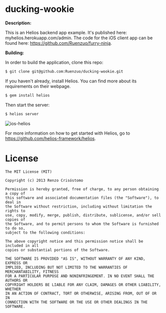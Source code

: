 ducking-wookie
==============

__Description:__

This is an Helios backend app example. It's published here: myhelios.herokuapp.com/admin. The code for the iOS client app can be found here: https://github.com/Ruenzuo/furry-ninja.

__Building:__

In order to build the application, clone this repo:

```sh
$ git clone git@github.com:Ruenzuo/ducking-wookie.git
```

If you haven't already, install Helios. You can find more about its requirements on their webpage.

```sh
$ gem install helios
```

Then start the server:

```sh
$ helios server
```

![ios-helios](https://dl.dropboxusercontent.com/u/99114459/ios-helios.png)

For more information on how to get started with Helios, go to https://github.com/helios-framework/helios.

License
=======

    The MIT License (MIT)

    Copyright (c) 2013 Renzo Crisóstomo

    Permission is hereby granted, free of charge, to any person obtaining a copy of
    this software and associated documentation files (the "Software"), to deal in
    the Software without restriction, including without limitation the rights to
    use, copy, modify, merge, publish, distribute, sublicense, and/or sell copies of
    the Software, and to permit persons to whom the Software is furnished to do so,
    subject to the following conditions:

    The above copyright notice and this permission notice shall be included in all
    copies or substantial portions of the Software.

    THE SOFTWARE IS PROVIDED "AS IS", WITHOUT WARRANTY OF ANY KIND, EXPRESS OR
    IMPLIED, INCLUDING BUT NOT LIMITED TO THE WARRANTIES OF MERCHANTABILITY, FITNESS
    FOR A PARTICULAR PURPOSE AND NONINFRINGEMENT. IN NO EVENT SHALL THE AUTHORS OR
    COPYRIGHT HOLDERS BE LIABLE FOR ANY CLAIM, DAMAGES OR OTHER LIABILITY, WHETHER
    IN AN ACTION OF CONTRACT, TORT OR OTHERWISE, ARISING FROM, OUT OF OR IN
    CONNECTION WITH THE SOFTWARE OR THE USE OR OTHER DEALINGS IN THE SOFTWARE.
